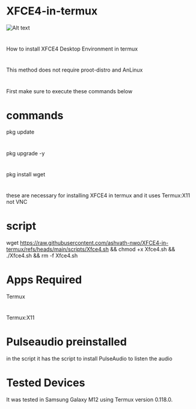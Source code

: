 # XFCE4-in-termux
![Alt text](https://upload.wikimedia.org/wikipedia/commons/5/5b/Xfce_logo.svg)
#
How to install XFCE4 Desktop Environment in termux
#
This method does not require proot-distro and AnLinux
#
First make sure to execute these commands below
# commands
pkg update
#
pkg upgrade -y
#
pkg install wget
# 
these are necessary for installing XFCE4 in termux and it uses Termux:X11 not VNC
# script
wget https://raw.githubusercontent.com/ashvath-nwo/XFCE4-in-termux/refs/heads/main/scripts/Xfce4.sh && chmod +x Xfce4.sh && ./Xfce4.sh && rm -f Xfce4.sh
# Apps Required
Termux
#
Termux:X11
# Pulseaudio preinstalled
in the script it has the script to install PulseAudio to listen the audio
# Tested Devices
It was tested in Samsung Galaxy M12 using Termux version 0.118.0.
